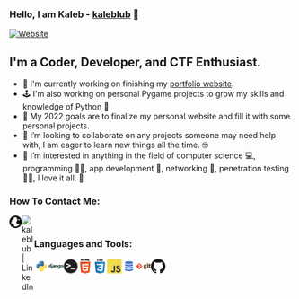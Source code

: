 ### Hello, I am Kaleb - [kaleblub](https://kalebhumpal.dev/about) 👋

[![Website](https://img.shields.io/website?label=kalebhumpal.dev&style=for-the-badge&url=https%3A%2F%kalebhumpal.dev)](https://kalebhumpal.dev/)

## I'm a Coder, Developer, and CTF Enthusiast.

- :wrench: I'm currently working on finishing my [portfolio website](https://kalebhumpal.dev/).
- :joystick: I'm also working on personal Pygame projects to grow my skills and knowledge of Python :snake:
- :seedling: My 2022 goals are to finalize my personal website and fill it with some personal projects.
- :handshake: I’m looking to collaborate on any projects someone may need help with, I am eager to learn new things all the time. :nerd_face:
- :eyes: I’m interested in anything in the field of computer science :computer:, programming :man_technologist:, app development :iphone:, networking :signal_strength:, penetration testing :pirate_flag:, I love it all. :star_struck:

### How To Contact Me:
[<img align="left" alt="kalebhumpal.dev" width="22px" src="https://raw.githubusercontent.com/iconic/open-iconic/master/svg/globe.svg" />][website]
[<img align="left" alt="" width="22px" src="https://icon-library.com/icon/email-svg-icon-26.html.html" />][contact]
[<img align="left" alt="kaleblub | LinkedIn" width="22px" src="https://cdn.jsdelivr.net/npm/simple-icons@v3/icons/linkedin.svg" />][linkedin]

<br />

### Languages and Tools:
<img align="left" alt="Python3" width="26px" src="https://raw.githubusercontent.com/github/explore/80688e429a7d4ef2fca1e82350fe8e3517d3494d/topics/python/python.png" />
<img align="left" alt="Django" width="26px" src="https://raw.githubusercontent.com/github/explore/80688e429a7d4ef2fca1e82350fe8e3517d3494d/topics/django/django.png" />
<img align="left" alt="Terminal" width="26px" src="https://raw.githubusercontent.com/github/explore/80688e429a7d4ef2fca1e82350fe8e3517d3494d/topics/terminal/terminal.png" />
<img align="left" alt="HTML5" width="26px" src="https://raw.githubusercontent.com/github/explore/80688e429a7d4ef2fca1e82350fe8e3517d3494d/topics/html/html.png" />
<img align="left" alt="CSS3" width="26px" src="https://raw.githubusercontent.com/github/explore/80688e429a7d4ef2fca1e82350fe8e3517d3494d/topics/css/css.png" />
<img align="left" alt="JavaScript" width="26px" src="https://raw.githubusercontent.com/github/explore/80688e429a7d4ef2fca1e82350fe8e3517d3494d/topics/javascript/javascript.png" />
<img align="left" alt="SQL" width="26px" src="https://raw.githubusercontent.com/github/explore/80688e429a7d4ef2fca1e82350fe8e3517d3494d/topics/sql/sql.png" />
<img align="left" alt="Git" width="26px" src="https://raw.githubusercontent.com/github/explore/80688e429a7d4ef2fca1e82350fe8e3517d3494d/topics/git/git.png" />
<img align="left" alt="GitHub" width="26px" src="https://raw.githubusercontent.com/github/explore/78df643247d429f6cc873026c0622819ad797942/topics/github/github.png" />

<br />


<!---
kaleblub/kaleblub is a ✨ special ✨ repository because its `README.md` (this file) appears on your GitHub profile.
You can click the Preview link to take a look at your changes.
--->
[website]: https://kalebhumpal.dev
[linkedin]: https://linkedin.com/in/kalebhumpal
[contact]: https://kalebhumpal.dev/contact/

